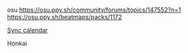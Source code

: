 osu
https://osu.ppy.sh/community/forums/topics/147552?n=1
https://osu.ppy.sh/beatmaps/packs/1172

[Sync calendar](https://www.alphr.com/sync-outlook-calendar-google-calendar/)

Honkai
